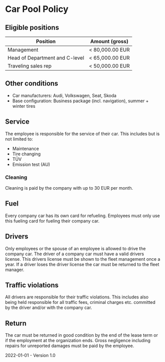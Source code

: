 # Car Pool Policy

## Eligible positions

| Position             | Amount (gross)    |
| -------------------- | ----------------- |
| Management           | < 80,000.00 EUR   |
| Head of Department and C-level   | < 65,000.00 EUR   |
| Traveling sales rep | < 50,000.00 EUR   |

## Other conditions

* Car manufacturers: Audi, Volkswagen, Seat, Skoda
* Base configuration: Business package (incl. navigation), summer + winter tires

## Service

The employee is responsible for the service of their car. This includes but is not limited to:

* Maintenance
* Tire changing
* TÜV
* Emission test (AU)

### Cleaning

Cleaning is paid by the company with up to 30 EUR per month.

## Fuel

Every company car has its own card for refueling. Employees must only use this fueling card for fueling their company car.

## Drivers

Only employees or the spouse of an employee is allowed to drive the company car. The driver of a company car must have a valid drivers license. This drivers license must be shown to the fleet management once a year. If a driver loses the driver license the car must be returned to the fleet manager.

## Traffic violations

All drivers are responsible for their traffic violations. This includes also being held responsible for all traffic fees, criminal charges etc. committed by the driver and/or with the company car.

## Return

The car must be returned in good condition by the end of the lease term or if the employment at the organization ends. Gross negligence including repairs for unreported damages must be paid by the employee.

2022-01-01 - Version 1.0
